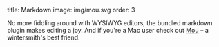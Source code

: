 title: Markdown
image: img/mou.svg
order: 3

No more fiddling around with WYSIWYG editors, the bundled markdown plugin makes editing a joy.
And if you're a Mac user check out [Mou][1] – a wintersmith's best friend.

[1]: http://mouapp.com/  "Mou - Markdown editor for web developers"
